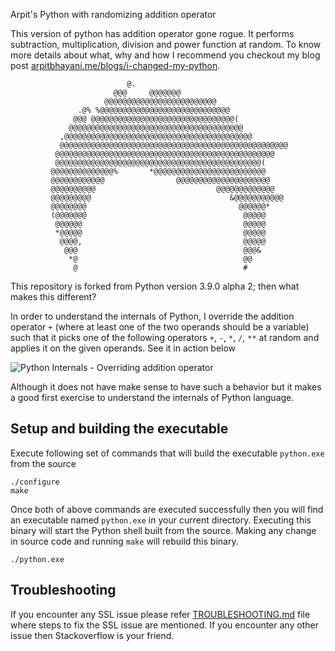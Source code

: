 Arpit's Python with randomizing addition operator

This version of python has addition operator gone rogue.
It performs subtraction, multiplication, division and power function
at random. To know more details about what, why and how I recommend you
checkout my blog post
[arpitbhayani.me/blogs/i-changed-my-python](https://arpitbhayani.me/blogs/i-changed-my-python).


                              @.
                           @@@     @@@@@@@
                         @@@@@@@@@@@@@@@@@@@@@@@@@
                   .@% %@@@@@@@@@@@@@@@@@@@@@@@@@@@@@
                  @@@ @@@@@@@@@@@@@@@@@@@@@@@@@@@@@@@@(
                 @@@@@@@@@@@@@@@@@@@@@@@@@@@@@@@@@@@@@@@
               ,@@@@@@@@@@@@@@@@@@@@@@@@@@@@@@@@@@@@@@@@@@
               @@@@@@@@@@@@@@@@@@@@@@@@@@@@@@@@@@@@@@@@@@@@@@@@@@@
              @@@@@@@@@@@@@@@@@@@@@@@@@@@@@@@@@@@@@@@@@@@@@@@@@
              @@@@@@@@@@@@@@@@@@@@@@@@@@@@@@@@@@@@@@@@@@@@@@(
             @@@@@@@@@@@@@@%       *@@@@@@@@@@@@@@@@@@@@@@@@@
             @@@@@@@@@@@@                @@@@@@@@@@@@@@@@@@@@@
             @@@@@@@@@@                           @@@@@@@@@@@@@
             @@@@@@@@@                               &@@@@@@@@@@@
             @@@@@@@@                                  @@@@@@*
             (@@@@@@@                                   @@@@@
              @@@@@@                                    @@@@@
              *@@@@@                                    @@@@@
               @@@@,                                    @@@@@
                @@@                                     @@@&
                 *@                                     @@
                  @                                     #


This repository is forked from Python version 3.9.0 alpha 2; then what makes this different?

In order to understand the internals of Python, I override the addition operator `+`
(where at least one of the two operands should be a variable) such that
it picks one of the following operators `+`, `-`, `*`, `/`, `**` at random and applies it on the
given operands. See it in action below

![Python Internals - Overriding addition operator](https://user-images.githubusercontent.com/4745789/71643972-d96b2780-2ce6-11ea-894c-fd638dc95d7c.gif)

Although it does not have make sense to have such a behavior but it makes a good first exercise
to understand the internals of Python language.

## Setup and building the executable

Execute following set of commands that will build the executable `python.exe` from the source

```
./configure
make
```

Once both of above commands are executed successfully then you will find an executable named
`python.exe` in your current directory. Executing this binary will start the Python shell built
from the source. Making any change in source code and running `make` will rebuild this binary.

```
./python.exe
```

## Troubleshooting

If you encounter any SSL issue please refer [TROUBLESHOOTING.md](https://github.com/arpitbbhayani/cpython/blob/01-randomized-math-operators/TROUBLESHOOTING.md)
file where steps to fix the SSL issue are mentioned. If you encounter any other issue then
Stackoverflow is your friend.
